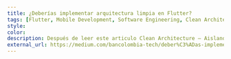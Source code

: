 ```yaml
---
title: ¿Deberías implementar arquitectura limpia en Flutter?
tags: [Flutter, Mobile Development, Software Engineering, Clean Architecture]
style:
color:
description: Después de leer este articulo Clean Architecture — Aislando los detalles nos cuestionamos como equipo de desarrollo Frontend
external_url: https://medium.com/bancolombia-tech/deber%C3%ADas-implementar-arquitectura-limpia-en-flutter-a0e1631de5d2?source=collection_home---4------0-----------------------
---
```

